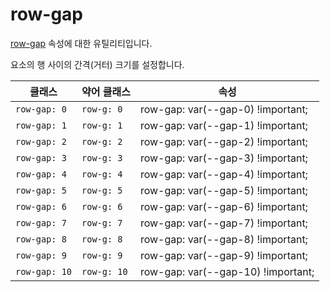 # row-gap

[row-gap](https://developer.mozilla.org/en-US/docs/Web/CSS/row-gap) 속성에 대한 유틸리티입니다.

요소의 행 사이의 간격(거터) 크기를 설정합니다.

<table>
  <thead>
    <tr>
      <th scope="col">클래스</th>
      <th scope="col">약어 클래스</th>
      <th scope="col">속성</th>
    </tr>
  </thead>
  <tbody>
  <!-- row-gap: 0 -->
<tr>
  <td><code>row-gap: 0</code></td>
  <td><code>row-g: 0</code></td>
  <td><span class="code">row-gap: var(--gap-0) !important;</span></td>
</tr>

<!-- row-gap: 1 -->
<tr>
  <td><code>row-gap: 1</code></td>
  <td><code>row-g: 1</code></td>
  <td><span class="code">row-gap: var(--gap-1) !important;</span></td>
</tr>

<!-- row-gap: 2 -->
<tr>
  <td><code>row-gap: 2</code></td>
  <td><code>row-g: 2</code></td>
  <td><span class="code">row-gap: var(--gap-2) !important;</span></td>
</tr>

<!-- row-gap: 3 -->
<tr>
  <td><code>row-gap: 3</code></td>
  <td><code>row-g: 3</code></td>
  <td><span class="code">row-gap: var(--gap-3) !important;</span></td>
</tr>

<!-- row-gap: 4 -->
<tr>
  <td><code>row-gap: 4</code></td>
  <td><code>row-g: 4</code></td>
  <td><span class="code">row-gap: var(--gap-4) !important;</span></td>
</tr>

<!-- row-gap: 5 -->
<tr>
  <td><code>row-gap: 5</code></td>
  <td><code>row-g: 5</code></td>
  <td><span class="code">row-gap: var(--gap-5) !important;</span></td>
</tr>

<!-- row-gap: 6 -->
<tr>
  <td><code>row-gap: 6</code></td>
  <td><code>row-g: 6</code></td>
  <td><span class="code">row-gap: var(--gap-6) !important;</span></td>
</tr>

<!-- row-gap: 7 -->
<tr>
  <td><code>row-gap: 7</code></td>
  <td><code>row-g: 7</code></td>
  <td><span class="code">row-gap: var(--gap-7) !important;</span></td>
</tr>

<!-- row-gap: 8 -->
<tr>
  <td><code>row-gap: 8</code></td>
  <td><code>row-g: 8</code></td>
  <td><span class="code">row-gap: var(--gap-8) !important;</span></td>
</tr>

<!-- row-gap: 9 -->
<tr>
  <td><code>row-gap: 9</code></td>
  <td><code>row-g: 9</code></td>
  <td><span class="code">row-gap: var(--gap-9) !important;</span></td>
</tr>

<!-- row-gap: 10 -->
<tr>
  <td><code>row-gap: 10</code></td>
  <td><code>row-g: 10</code></td>
  <td><span class="code">row-gap: var(--gap-10) !important;</span></td>
</tr>
  </tbody>

</table>
